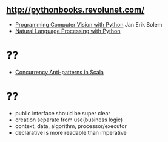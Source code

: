 http://pythonbooks.revolunet.com/
-----------------------------------

* [Programming Computer Vision with Python](http://programmingcomputervision.com/downloads/ProgrammingComputerVision_CCdraft.pdf) Jan Erik Solem
* [Natural Language Processing with Python](http://nltk.org/book/)


??
=====
* [Concurrency Anti-patterns in Scala](http://www.youtube.com/watch?v=dCEZDlH1ygo)



??
===
* public interface should be super clear
* creation separate from use(business logic)
* context, data, algorithm, processor/executor
* declarative is more readable than imperative
